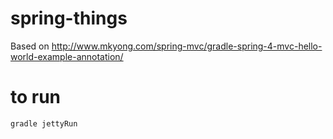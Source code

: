 # spring-things

Based on http://www.mkyong.com/spring-mvc/gradle-spring-4-mvc-hello-world-example-annotation/

# to run
`gradle jettyRun`
